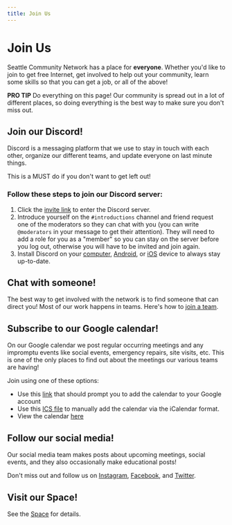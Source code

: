 ```yaml
---
title: Join Us
---
```


# Join Us
Seattle Community Network has a place for **everyone**. Whether you'd like to join
to get free Internet, get involved to help out your community, learn some skills
so that you can get a job, or all of the above!

**PRO TIP** Do everything on this page! Our community is spread out in a lot of different places, so doing everything is the best way to make sure you don't miss out.

## Join our Discord!
Discord is a messaging platform that we use to stay in touch
with each other, organize our different teams, and update everyone on last minute things.

This is a MUST do if you don't want to get left out!

### Follow these steps to join our Discord server:

1. Click the [invite link](https://discord.gg/mneaSskFT3) to enter the Discord server.
2. Introduce yourself on the `#introductions` channel and friend request one of the moderators so they can chat with you (you can write `@moderators` in your message to get their attention). They will need to add a role for you as a "member" so you can stay on the server before you log out, otherwise you will have to be invited and join again.
3. Install Discord on your [computer](https://discord.com/download), [Android](https://play.google.com/store/apps/details?id=com.discord&hl=en_US&gl=US), or [iOS](https://apps.apple.com/us/app/discord-chat-talk-hangout/id985746746) device to always stay up-to-date.

## Chat with someone!
The best way to get involved with the network is to find someone that can direct you! Most of our work happens in teams. Here's how to [join a team](https://docs.seattlecommunitynetwork.org/community/teams.html).

## Subscribe to our Google calendar!
On our Google calendar we post regular occurring meetings and any impromptu events like social events, emergency repairs, site visits, etc.
This is one of the only places to find out about the meetings our various teams are having!

Join using one of these options:

- Use this [link](https://calendar.google.com/calendar/u/1?cid=Y19hMWhjOXVwMTBjOWs2YTNnNmYyb20zN2c2b0Bncm91cC5jYWxlbmRhci5nb29nbGUuY29t) that should prompt you to add the calendar to your Google account
- Use this [ICS file](https://calendar.google.com/calendar/ical/c_a1hc9up10c9k6a3g6f2om37g6o%40group.calendar.google.com/public/basic.ics) to manually add the calendar via the iCalendar format.
- View the calendar [here](https://calendar.google.com/calendar/u/0/embed?src=c_a1hc9up10c9k6a3g6f2om37g6o@group.calendar.google.com&ctz=America/Los_Angeles)

## Follow our social media!
Our social media team makes posts about upcoming meetings, social events, and they also occasionally
make educational posts!

Don't miss out and follow us on [Instagram](https://instagram.com/seattlecommnet), [Facebook](https://facebook.com/seattlecommnet), and [Twitter](https://twitter.com/seattlecommnet).

## Visit our Space!
See the [Space](https://docs.seattlecommunitynetwork.org/community/space) for details.
